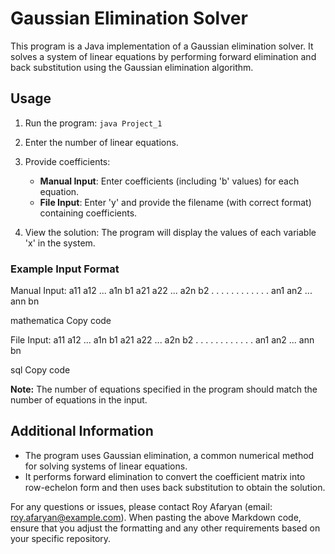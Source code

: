 # Gaussian Elimination Solver

This program is a Java implementation of a Gaussian elimination solver. It solves a system of linear equations by performing forward elimination and back substitution using the Gaussian elimination algorithm.

## Usage

1. Run the program: `java Project_1`

2. Enter the number of linear equations.

3. Provide coefficients:
   - **Manual Input**: Enter coefficients (including 'b' values) for each equation.
   - **File Input**: Enter 'y' and provide the filename (with correct format) containing coefficients.

4. View the solution: The program will display the values of each variable 'x' in the system.

### Example Input Format

Manual Input:
a11 a12 ... a1n b1
a21 a22 ... a2n b2
. . . .
. . . .
. . . .
an1 an2 ... ann bn

mathematica
Copy code

File Input:
a11 a12 ... a1n b1
a21 a22 ... a2n b2
. . . .
. . . .
. . . .
an1 an2 ... ann bn

sql
Copy code

**Note:** The number of equations specified in the program should match the number of equations in the input.

## Additional Information

- The program uses Gaussian elimination, a common numerical method for solving systems of linear equations.
- It performs forward elimination to convert the coefficient matrix into row-echelon form and then uses back substitution to obtain the solution.

For any questions or issues, please contact Roy Afaryan (email: roy.afaryan@example.com).
When pasting the above Markdown code, ensure that you adjust the formatting and any other requirements based on your specific repository.
